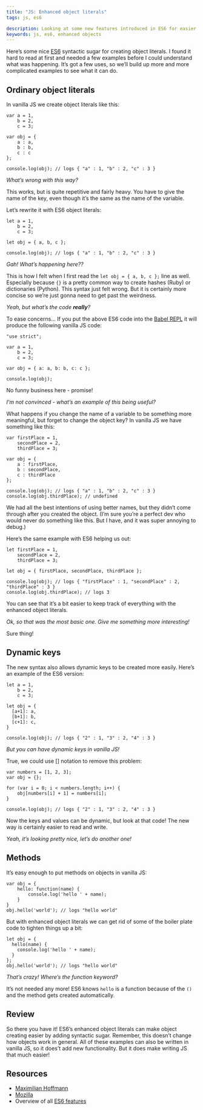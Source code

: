 ```yaml
---
title: "JS: Enhanced object literals"
tags: js, es6

description: Looking at some new features introduced in ES6 for easier object creation.
keywords: js, es6, enhanced objects
---
```


Here’s some nice [ES6](/blog/tags/es6/) syntactic sugar for creating object literals. I found it hard to read at first and needed a few examples before I could understand what was happening. It’s got a few uses, so we’ll build up more and more complicated examples to see what it can do.

## Ordinary object literals

In vanilla JS we create object literals like this:

```
var a = 1,
    b = 2,
    c = 3;

var obj = {
    a : a,
    b : b,
    c : c
};

console.log(obj); // logs { "a" : 1, "b" : 2, "c" : 3 }
```

*What’s wrong with this way?*

This works, but is quite repetitive and fairly heavy. You have to give the name of the key, even though it’s the same as the name of the variable.

Let’s rewrite it with ES6 object literals:

```
let a = 1,
    b = 2,
    c = 3;

let obj = { a, b, c };

console.log(obj); // logs { "a" : 1, "b" : 2, "c" : 3 }
```

*Gah! What’s happening here??*

This is how I felt when I first read the `let obj = { a, b, c };` line as well. Especially because `{}` is a pretty common way to create hashes (Ruby) or dictionaries (Python). This syntax just felt wrong. But it is certainly more concise so we’re just gonna need to get past the weirdness.

*Yeah, but what’s the code __really__?*

To ease concerns... If you put the above ES6 code into the [Babel REPL](https://babeljs.io/repl/) it will produce the following vanilla JS code:

```
"use strict";

var a = 1,
    b = 2,
    c = 3;

var obj = { a: a, b: b, c: c };

console.log(obj);
```

No funny business here - promise!

*I'm not convinced - what’s an example of this being useful?*

What happens if you change the name of a variable to be something more meaningful, but forget to change the object key? In vanilla JS we have something like this:

```
var firstPlace = 1,
    secondPlace = 2,
    thirdPlace = 3;

var obj = {
    a : firstPlace,
    b : secondPlace,
    c : thirdPlace
};

console.log(obj); // logs { "a" : 1, "b" : 2, "c" : 3 }
console.log(obj.thirdPlace); // undefined
```

We had all the best intentions of using better names, but they didn’t come through after you created the object. (I’m sure you’re a perfect dev who would never do something like this. But I have, and it was super annoying to debug.)

Here’s the same example with ES6 helping us out:

```
let firstPlace = 1,
    secondPlace = 2,
    thirdPlace = 3;

let obj = { firstPlace, secondPlace, thirdPlace };

console.log(obj); // logs { "firstPlace" : 1, "secondPlace" : 2, "thirdPlace" : 3 }
console.log(obj.thirdPlace); // logs 3
```

You can see that it’s a bit easier to keep track of everything with the enhanced object literals.

*Ok, so that was the most basic one. Give me something more interesting!*

Sure thing!

## Dynamic keys

The new syntax also allows dynamic keys to be created more easily. Here’s an example of the ES6 version:

```
let a = 1,
    b = 2,
    c = 3;

let obj = {
  [a+1]: a,
  [b+1]: b,
  [c+1]: c,
}

console.log(obj); // logs { "2" : 1, "3" : 2, "4" : 3 }
```

*But you can have dynamic keys in vanilla JS!*

True, we could use [] notation to remove this problem:

```
var numbers = [1, 2, 3];
var obj = {};

for (var i = 0; i < numbers.length; i++) {
    obj[numbers[i] + 1] = numbers[i];
}

console.log(obj); // logs { "2" : 1, "3" : 2, "4" : 3 }
```

Now the keys and values can be dynamic, but look at that code! The new way is certainly easier to read and write.

*Yeah, it’s looking pretty nice, let’s do another one!*

## Methods

It’s easy enough to put methods on objects in vanilla JS:

```
var obj = {
    hello: function(name) {
        console.log('hello ' + name);
    }
}
obj.hello('world'); // logs "hello world"
```

But with enhanced object literals we can get rid of some of the boiler plate code to tighten things up a bit:

```
let obj = {
  hello(name) {
    console.log('hello ' + name);
  }
};
obj.hello('world'); // logs "hello world"
```

*That’s crazy! Where’s the function keyword?*

It’s not needed any more! ES6 knows `hello` is a function because of the `()` and the method gets created automatically.

## Review

So there you have it! ES6’s enhanced object literals can make object creating easier by adding syntactic sugar. Remember, this doesn’t change how objects work in general. All of these examples can also be written in vanilla JS, so it does’t add new functionality. But it does make writing JS that much easier!

## Resources

* [Maximilian Hoffmann](https://maximilianhoffmann.com/posts/object-based-javascript-in-es6)
* [Mozilla](https://developer.mozilla.org/en-US/docs/Web/JavaScript/Reference/Operators/Object_initializer)
* Overview of all [ES6 features](https://github.com/lukehoban/es6features#enhanced-object-literals)